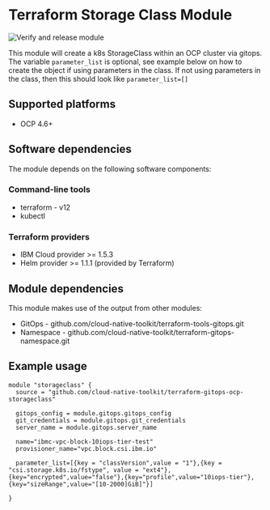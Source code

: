 # Terraform Storage Class Module

![Verify and release module](https://github.com/cloud-native-toolkit/terraform-gitops-ocp-storageclass/workflows/Verify%20and%20release%20module/badge.svg)


This module will create a k8s StorageClass within an OCP cluster via gitops.  
The variable `parameter_list` is optional, see example below on how to create the object if using parameters in the class.  If not using parameters in the class, then this should look like `parameter_list=[]`

## Supported platforms

- OCP 4.6+

## Software dependencies

The module depends on the following software components:

### Command-line tools

- terraform - v12
- kubectl

### Terraform providers

- IBM Cloud provider >= 1.5.3
- Helm provider >= 1.1.1 (provided by Terraform)


## Module dependencies

This module makes use of the output from other modules:

- GitOps - github.com/cloud-native-toolkit/terraform-tools-gitops.git
- Namespace - github.com/cloud-native-toolkit/terraform-gitops-namespace.git


## Example usage

```hcl-terraform
module "storageclass" {
  source = "github.com/cloud-native-toolkit/terraform-gitops-ocp-storageclass"

  gitops_config = module.gitops.gitops_config
  git_credentials = module.gitops.git_credentials
  server_name = module.gitops.server_name
  
  name="ibmc-vpc-block-10iops-tier-test"
  provisioner_name="vpc.block.csi.ibm.io"
 
  parameter_list=[{key = "classVersion",value = "1"},{key = "csi.storage.k8s.io/fstype", value = "ext4"}, {key="encrypted",value="false"},{key="profile",value="10iops-tier"},{key="sizeRange",value="[10-2000]GiB]"}]

}
```

